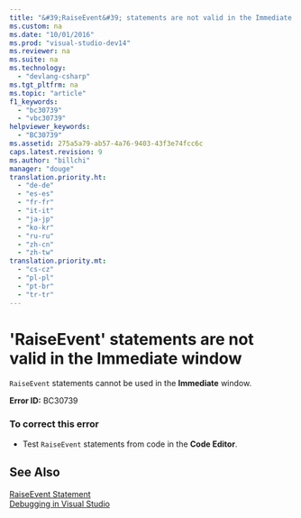 ```yaml
---
title: "&#39;RaiseEvent&#39; statements are not valid in the Immediate window"
ms.custom: na
ms.date: "10/01/2016"
ms.prod: "visual-studio-dev14"
ms.reviewer: na
ms.suite: na
ms.technology: 
  - "devlang-csharp"
ms.tgt_pltfrm: na
ms.topic: "article"
f1_keywords: 
  - "bc30739"
  - "vbc30739"
helpviewer_keywords: 
  - "BC30739"
ms.assetid: 275a5a79-ab57-4a76-9403-43f3e74fcc6c
caps.latest.revision: 9
ms.author: "billchi"
manager: "douge"
translation.priority.ht: 
  - "de-de"
  - "es-es"
  - "fr-fr"
  - "it-it"
  - "ja-jp"
  - "ko-kr"
  - "ru-ru"
  - "zh-cn"
  - "zh-tw"
translation.priority.mt: 
  - "cs-cz"
  - "pl-pl"
  - "pt-br"
  - "tr-tr"
---
```

# &#39;RaiseEvent&#39; statements are not valid in the Immediate window
`RaiseEvent` statements cannot be used in the **Immediate** window.  
  
 **Error ID:** BC30739  
  
### To correct this error  
  
-   Test `RaiseEvent` statements from code in the **Code Editor**.  
  
## See Also  
 [RaiseEvent Statement](../Topic/RaiseEvent%20Statement.md)   
 [Debugging in Visual Studio](../debugger/debugging-in-visual-studio.md)